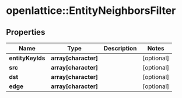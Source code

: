 # openlattice::EntityNeighborsFilter

## Properties
Name | Type | Description | Notes
------------ | ------------- | ------------- | -------------
**entityKeyIds** | **array[character]** |  | [optional] 
**src** | **array[character]** |  | [optional] 
**dst** | **array[character]** |  | [optional] 
**edge** | **array[character]** |  | [optional] 


